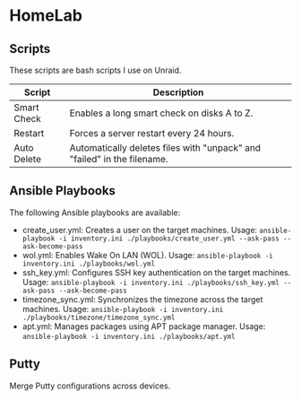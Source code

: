 # HomeLab

## Scripts
These scripts are bash scripts I use on Unraid. 

| Script        | Description                                          |
| ------------- | ---------------------------------------------------- |
| Smart Check   | Enables a long smart check on disks A to Z.           |
| Restart       | Forces a server restart every 24 hours.               |
| Auto Delete   | Automatically deletes files with "unpack" and "failed" in the filename. |

## Ansible Playbooks

The following Ansible playbooks are available:

- create_user.yml: Creates a user on the target machines. Usage: `ansible-playbook -i inventory.ini ./playbooks/create_user.yml --ask-pass --ask-become-pass`
- wol.yml: Enables Wake On LAN (WOL). Usage: `ansible-playbook -i inventory.ini ./playbooks/wol.yml`
- ssh_key.yml: Configures SSH key authentication on the target machines. Usage: `ansible-playbook -i inventory.ini ./playbooks/ssh_key.yml --ask-pass --ask-become-pass`
- timezone_sync.yml: Synchronizes the timezone across the target machines. Usage: `ansible-playbook -i inventory.ini ./playbooks/timezone/timezone_sync.yml`
- apt.yml: Manages packages using APT package manager. Usage: `ansible-playbook -i inventory.ini ./playbooks/apt.yml`

## Putty

Merge Putty configurations across devices.

